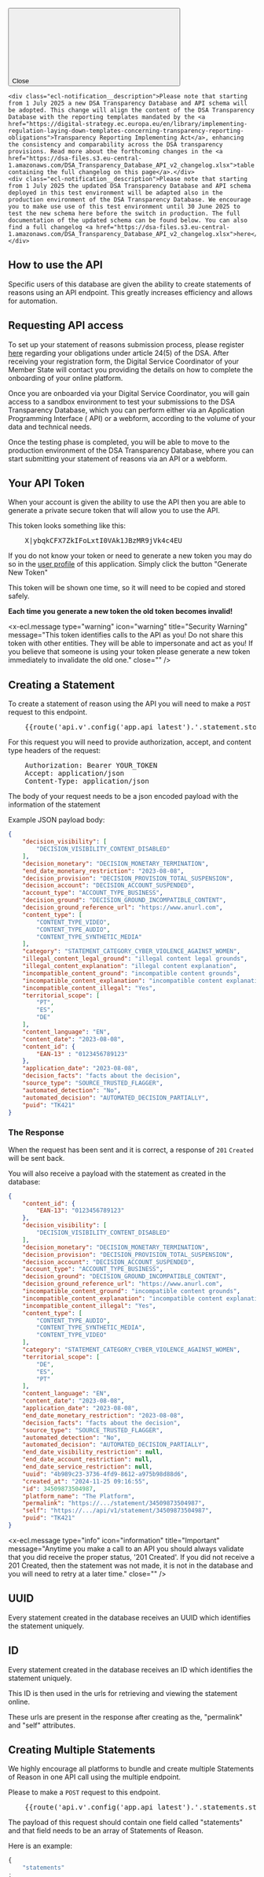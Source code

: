 <div class="ecl-notification ecl-notification--info" data-ecl-notification="" role="alert" data-ecl-auto-init="Notification" data-ecl-auto-initialized="true">

<svg class="ecl-icon ecl-icon--l ecl-notification__icon" focusable="false" aria-hidden="false" role="img">
    <title>Information</title>
    <use xlink:href="/static/ecl/images/icons/sprites/icons.svg#information"></use>
  </svg>
  <div class="ecl-notification__content"><button class="ecl-button ecl-button--tertiary ecl-notification__close ecl-button--icon-only" type="button" data-ecl-notification-close=""><span class="ecl-button__container"><span class="ecl-button__label" data-ecl-label="true">Close</span><svg class="ecl-icon ecl-icon--m ecl-button__icon" focusable="false" aria-hidden="true" data-ecl-icon="">
        </svg></span></button>

    <div class="ecl-notification__description">Please note that starting from 1 July 2025 a new DSA Transparency Database and API schema will be adopted. This change will align the content of the DSA Transparency Database with the reporting templates mandated by the <a href="https://digital-strategy.ec.europa.eu/en/library/implementing-regulation-laying-down-templates-concerning-transparency-reporting-obligations">Transparency Reporting Implementing Act</a>, enhancing the consistency and comparability across the DSA transparency provisions. Read more about the forthcoming changes in the <a href="https://dsa-files.s3.eu-central-1.amazonaws.com/DSA_Transparency_Database_API_v2_changelog.xlsx">table containing the full changelog on this page</a>.</div>
    <div class="ecl-notification__description">Please note that starting from 1 July 2025 the updated DSA Transparency Database and API schema deployed in this test environment will be adapted also in the production environment of the DSA Transparency Database. We encourage you to make use use of this test environment until 30 June 2025 to test the new schema here before the switch in production. The full documentation of the updated schema can be found below. You can also find a full changelog <a href="https://dsa-files.s3.eu-central-1.amazonaws.com/DSA_Transparency_Database_API_v2_changelog.xlsx">here</a>.</div>

  </div>
</div>

## How to use the API

Specific users of this database are given the ability to create
statements of reasons using an API endpoint. This greatly increases
efficiency and allows for automation.

## Requesting API access

To set up your statement of reasons submission process, please
register [here](https://ec.europa.eu/eusurvey/runner/DSA-ComplianceStamentsReasons) regarding your obligations under
article 24(5) of the DSA.
After receiving your registration form, the Digital Service Coordinator of your Member State will contact you providing
the details on how to complete the onboarding of your online platform.

Once you are onboarded via your Digital Service Coordinator, you will gain access to a sandbox environment to test your
submissions to the DSA Transparency Database, which you can perform either via an Application Programming Interface (
API) or a webform, according to the volume of your data and technical needs.

Once the testing phase is completed, you will be able to move to the production environment of the DSA Transparency
Database, where you can start submitting your statement of reasons via an API or a webform.

## Your API Token

When your account is given the ability to use the API then you are able to
generate a private secure token that will allow you to use the API.

This token looks something like this:

<pre>
    X|ybqkCFX7ZkIFoLxtI0VAk1JBzMR9jVk4c4EU
</pre>

If you do not know your token or need to generate a new token you may do so
in the [user profile](/profile/start) of this application. Simply click the button "Generate New Token"

This token will be shown one time, so it will need to be copied and stored safely.

__Each time you generate a new token the old token becomes invalid!__

<x-ecl.message type="warning" icon="warning" title="Security Warning" message="This token identifies
calls to the API as you! Do not share this token with other entities.
They will be able to impersonate and act as you! If you believe that someone is using your token
please generate a new token immediately to invalidate the old one." close="" />

## Creating a Statement

To create a statement of reason using the API you will need to make a
```POST``` request to this endpoint.

<pre>
    {{route('api.v'.config('app.api_latest').'.statement.store')}}
</pre>

For this request you will need to provide authorization, accept, and content type
headers of the request:

<pre>
    Authorization: Bearer YOUR_TOKEN
    Accept: application/json
    Content-Type: application/json
</pre>

The body of your request needs to be a json encoded payload with the information of the statement

Example JSON payload body:

```json
{
    "decision_visibility": [
        "DECISION_VISIBILITY_CONTENT_DISABLED"
    ],
    "decision_monetary": "DECISION_MONETARY_TERMINATION",
    "end_date_monetary_restriction": "2023-08-08",
    "decision_provision": "DECISION_PROVISION_TOTAL_SUSPENSION",
    "decision_account": "DECISION_ACCOUNT_SUSPENDED",
    "account_type": "ACCOUNT_TYPE_BUSINESS",
    "decision_ground": "DECISION_GROUND_INCOMPATIBLE_CONTENT",
    "decision_ground_reference_url": "https://www.anurl.com",
    "content_type": [
        "CONTENT_TYPE_VIDEO",
        "CONTENT_TYPE_AUDIO",
        "CONTENT_TYPE_SYNTHETIC_MEDIA"
    ],
    "category": "STATEMENT_CATEGORY_CYBER_VIOLENCE_AGAINST_WOMEN",
    "illegal_content_legal_ground": "illegal content legal grounds",
    "illegal_content_explanation": "illegal content explanation",
    "incompatible_content_ground": "incompatible content grounds",
    "incompatible_content_explanation": "incompatible content explanation",
    "incompatible_content_illegal": "Yes",
    "territorial_scope": [
        "PT",
        "ES",
        "DE"
    ],
    "content_language": "EN",
    "content_date": "2023-08-08",
    "content_id": {
        "EAN-13" : "0123456789123"
    },
    "application_date": "2023-08-08",
    "decision_facts": "facts about the decision",
    "source_type": "SOURCE_TRUSTED_FLAGGER",
    "automated_detection": "No",
    "automated_decision": "AUTOMATED_DECISION_PARTIALLY",
    "puid": "TK421"
}
```

### The Response

When the request has been sent and it is correct, a response of ```201``` ```Created``` will be
sent back.

You will also receive a payload with the statement as created in the database:

```json
{    
    "content_id": {
        "EAN-13": "0123456789123"
    },
    "decision_visibility": [
        "DECISION_VISIBILITY_CONTENT_DISABLED"
    ],
    "decision_monetary": "DECISION_MONETARY_TERMINATION",
    "decision_provision": "DECISION_PROVISION_TOTAL_SUSPENSION",
    "decision_account": "DECISION_ACCOUNT_SUSPENDED",
    "account_type": "ACCOUNT_TYPE_BUSINESS",
    "decision_ground": "DECISION_GROUND_INCOMPATIBLE_CONTENT",
    "decision_ground_reference_url": "https://www.anurl.com",
    "incompatible_content_ground": "incompatible content grounds",
    "incompatible_content_explanation": "incompatible content explanation",
    "incompatible_content_illegal": "Yes",
    "content_type": [
        "CONTENT_TYPE_AUDIO",
        "CONTENT_TYPE_SYNTHETIC_MEDIA",
        "CONTENT_TYPE_VIDEO"
    ],
    "category": "STATEMENT_CATEGORY_CYBER_VIOLENCE_AGAINST_WOMEN",
    "territorial_scope": [
        "DE",
        "ES",
        "PT"
    ],
    "content_language": "EN",
    "content_date": "2023-08-08",
    "application_date": "2023-08-08",
    "end_date_monetary_restriction": "2023-08-08",
    "decision_facts": "facts about the decision",
    "source_type": "SOURCE_TRUSTED_FLAGGER",
    "automated_detection": "No",
    "automated_decision": "AUTOMATED_DECISION_PARTIALLY",
    "end_date_visibility_restriction": null,
    "end_date_account_restriction": null,
    "end_date_service_restriction": null,
    "uuid": "4b989c23-3736-4fd9-8612-a975b98d88d6",
    "created_at": "2024-11-25 09:16:55",
    "id": 34509873504987,
    "platform_name": "The Platform",
    "permalink": "https://.../statement/34509873504987",
    "self": "https://.../api/v1/statement/34509873504987",
    "puid": "TK421"
}
```

<x-ecl.message type="info" icon="information" title="Important" message="Anytime you make a call
to an API you should always validate that you did receive the proper status, '201 Created'.
If you did not receive a 201 Created, then the statement was not made, it is not in the database
and you will need to retry at a later time." close="" />

## UUID

Every statement created in the database receives an UUID which identifies the statement uniquely.

## ID

Every statement created in the database receives an ID which identifies the statement uniquely.

This ID is then used in the urls for retrieving and viewing the statement online.

These urls are present in the response after creating as the, "permalink" and "self" attributes.

## Creating Multiple Statements

We highly encourage all platforms to bundle and create multiple Statements of Reason in one API call using the multiple
endpoint.

Please to make a ```POST``` request to this endpoint.

<pre>
    {{route('api.v'.config('app.api_latest').'.statements.store')}}
</pre>

The payload of this request should contain one field called "statements" and that field
needs to be an array of Statements of Reason.

Here is an example:

```javascript
{
    "statements"
:
    [
        {
            "decision_visibility": [
                "DECISION_VISIBILITY_CONTENT_DISABLED"
            ],
            "decision_monetary": "DECISION_MONETARY_TERMINATION",
            "decision_provision": "DECISION_PROVISION_TOTAL_SUSPENSION",
            ...
            ...
        },
        {
            "decision_visibility": [
                "DECISION_VISIBILITY_CONTENT_DISABLED"
            ],
            "decision_monetary": "DECISION_MONETARY_TERMINATION",
            "decision_provision": "DECISION_PROVISION_TOTAL_SUSPENSION",
            ...
            ...
        },
        {
            "decision_visibility": [
                "DECISION_VISIBILITY_CONTENT_DISABLED"
            ],
            "decision_monetary": "DECISION_MONETARY_TERMINATION",
            "decision_provision": "DECISION_PROVISION_TOTAL_SUSPENSION",
            ...
            ...
        }
        ...
    ]
}
```

The multiple endpoint is capable of making 100 statements per call.

When the request has been sent and it is correct, a response of ```201``` ```Created``` will be
sent back.

The response payload when calling the multiple endpoint will be an array of the Statements of
Reason when successful. Each Statement of Reason will then have an
uuid, created_at, self, and permalink attribute to reflect that it was created.

```javascript
{
    "statements"
:
    [
        {
            "decision_visibility": [
                "DECISION_VISIBILITY_CONTENT_DEMOTED"
            ],
            "decision_monetary": "DECISION_MONETARY_OTHER",
            ...
            ...
            ...
                "uuid"
:
    "bf92a941-c77a-4b9d-a236-38956ae79cc5",
        "created_at"
:
    "2023-11-07 07:53:43",
        "platform_name"
:
    "The Platform",
        "puid"
:
    "b5ec958d-892a-4c11-a3f2-6a3ad597eeb1"
},
    {
        "decision_visibility"
    :
        [
            "DECISION_VISIBILITY_CONTENT_DEMOTED"
        ],
    ...
    ...
    ...
        "uuid"
    :
        "174a1921-0d9e-4864-b095-6774fb0237da",
            "created_at"
    :
        "2023-11-07 07:53:44",
            "platform_name"
    :
        "The Platform",
            "puid"
    :
        "a12b436a-33b1-4403-99b2-8c16e3c5502f"
    }
,
    {
        "decision_account"
    :
        "DECISION_ACCOUNT_SUSPENDED",
            "account_type"
    :
        "ACCOUNT_TYPE_PRIVATE",
            "decision_ground"
    :
        "DECISION_GROUND_INCOMPATIBLE_CONTENT",
    ...
    ...
    ...
        "uuid"
    :
        "b8f03bf5-b8fd-4987-ac56-6fe6ab155e9e",
            "created_at"
    :
        "2023-11-07 07:53:45",
            "platform_name"
    :
        "The Platform",
            "puid"
    :
        "649c58f6-8412-4100-b10c-010b76f5a41a"
    }
,
...
]
}
```

## Statement Attributes

The attributes of the statement take on two main forms.

* free textual (max character limits apply, see below)
* limited, the value provided needs to be one of the allowed options

When submitting statements please take care to not submit ANY personal data. On a
regular basis we will do checks on the database to ensure that no personal data has been
submitted. However, in accordance with Article 24(5), it is the obligation of providers of online platforms to ensure
that the information submitted does not contain personal data.

## Additional Explanation For Statement Attributes

Please refer to
our [Additional Explanation For Statement Attributes](/page/additional-explanation-for-statement-attributes) page for
more information about the attributes.

### Decision Visibility (decision_visibility)

This attribute tells us the visibility restriction of specific items of information provided by the
recipient of the service.

This attribute is mandatory only if the following fields are empty: decision_monetary, decision_provision and
decision_account

The value provided must be an array with at least one of the following:

<ul class='ecl-unordered-list'>
@php
    foreach (\App\Models\Statement::DECISION_VISIBILITIES as $key => $value) {
        echo "<li class='ecl-unordered-list__item'>";
        echo $key;
        echo "<ul class='ecl-unordered-list'><li class='ecl-unordered-list__item'>" . $value . "</li></ul>";
        echo "</li>\n";
    }
@endphp
</ul>

### Decision Visibility Other (decision_visibility_other)

This is required if DECISION_VISIBILITY_OTHER was the decision_visibility.

Limited to 500 characters.

### Monetary payments suspension, termination or other restriction (decision_monetary)

This is an attribute that gives information about the Monetary payments suspension, termination or other restriction

This attribute is mandatory only if the following fields are empty: decision_visibility, decision_provision and
decision_account

The value provided must be one of the following:

<ul class='ecl-unordered-list'>
@php
    foreach (\App\Models\Statement::DECISION_MONETARIES as $key => $value) {
        echo "<li class='ecl-unordered-list__item'>";
        echo $key;
        echo "<ul class='ecl-unordered-list'><li class='ecl-unordered-list__item'>" . $value . "</li></ul>";
        echo "</li>\n";
    }
@endphp
</ul>

### Decision Monetary Other (decision_monetary_other)

This is required if DECISION_MONETARY_OTHER was the decision_monetary.

Limited to 500 characters.

### Decision about the provisioning of the service (decision_provision)

This is an attribute that tells us about the suspension or termination of the provision of the service.

This attribute is mandatory only if the following fields are empty: decision_visibility, decision_monetary and
decision_account

The value provided must be one of the following:

<ul class='ecl-unordered-list'>
@php
    foreach (\App\Models\Statement::DECISION_PROVISIONS as $key => $value) {
        echo "<li class='ecl-unordered-list__item'>";
        echo $key;
        echo "<ul class='ecl-unordered-list'><li class='ecl-unordered-list__item'>" . $value . "</li></ul>";
        echo "</li>\n";
    }
@endphp
</ul>

### Decision about the account's status (decision_account)

This is an attribute that tells us about the account's status.

This attribute is mandatory only if the following fields are empty: decision_visibility, decision_monetary and
decision_provision

The value provided must be one of the following:

<ul class='ecl-unordered-list'>
@php
    foreach (\App\Models\Statement::DECISION_ACCOUNTS as $key => $value) {
        echo "<li class='ecl-unordered-list__item'>";
        echo $key;
        echo "<ul class='ecl-unordered-list'><li class='ecl-unordered-list__item'>" . $value . "</li></ul>";
        echo "</li>\n";
    }
@endphp
</ul>

### Account Type (account_type)

This is an attribute that tells us about the account's type.

This attribute is optional.

The value provided must be one of the following:

<ul class='ecl-unordered-list'>
@php
    foreach (\App\Models\Statement::ACCOUNT_TYPES as $key => $value) {
        echo "<li class='ecl-unordered-list__item'>";
        echo $key;
        echo "<ul class='ecl-unordered-list'><li class='ecl-unordered-list__item'>" . $value . "</li></ul>";
        echo "</li>\n";
    }
@endphp
</ul>

### Facts and circumstances relied on in taking the decision (decision_facts)

This is a required textual field to describe the facts and circumstances relied on in
taking the decision.

Limited to 5000 characters.

### Decision Grounds (decision_ground)

This is a required field and tells us the basis on which the decision was taken.

<ul class='ecl-unordered-list'>
@php
    foreach (\App\Models\Statement::DECISION_GROUNDS as $key => $value) {
        echo "<li class='ecl-unordered-list__item'>";
        echo $key;
        echo "<ul class='ecl-unordered-list'><li class='ecl-unordered-list__item'>" . $value . "</li></ul>";
        echo "</li>\n";
    }
@endphp
</ul>

### Decision Ground Reference Url (decision_ground_reference_url)

This is an url to the TOS or Law relied upon in taking the decision.

This is an optional attribute.

### Illegal Content Legal Grounds (illegal_content_legal_ground)

This is required if the DECISION_GROUND_ILLEGAL_CONTENT was the decision_ground.
It is the legal grounds relied on.

Limited to 500 characters.

### Illegal Content Explanation (illegal_content_explanation)

This is required if the DECISION_GROUND_ILLEGAL_CONTENT was the decision_ground.
This is a text that explains why the content was illegal.

Limited to 2000 characters.

### Incompatible Content Grounds (incompatible_content_ground)

This is required if DECISION_GROUND_INCOMPATIBLE_CONTENT was the decision_ground.
It is the reference to contractual grounds.

Limited to 500 characters.

### Incompatible Content Explanation (incompatible_content_explanation)

This is required if DECISION_GROUND_INCOMPATIBLE_CONTENT was the decision_ground.
This is a text that explains why the content is considered as incompatible on that ground.

Limited to 2000 characters.

### Incompatible Content Illegal (incompatible_content_illegal)

This is an optional attribute and it can be in the form "Yes" or "No".
This is a possibility to indicate that the content was not only considered incompatible but also illegal.

### Content Type (content_type)

This is a required attribute, and it tells us what type of content is targeted by the statement
of reason.

The value provided must be an array with at least one of the following:

<ul class='ecl-unordered-list'>
@php
    foreach (\App\Models\Statement::CONTENT_TYPES as $key => $value) {
        echo "<li class='ecl-unordered-list__item'>";
        echo $key;
        echo "<ul class='ecl-unordered-list'><li class='ecl-unordered-list__item'>" . $value . "</li></ul>";
        echo "</li>\n";
    }
@endphp
</ul>

### Content Type Other (content_type_other)

This is required if CONTENT_TYPE_OTHER was the content_type.
It is a content type that is not part of provided content type list.

Limited to 500 characters.

### Category (category)

This is a required attribute, and it tells us which category the statement belongs to.

The value provided must be one of the following:

<ul class='ecl-unordered-list'>
  <li class='ecl-unordered-list__item'>
    STATEMENT_CATEGORY_ANIMAL_WELFARE
    <ul class='ecl-unordered-list'>
      <li class='ecl-unordered-list__item'>Animal welfare</li>
    </ul>
  </li>
  <li class='ecl-unordered-list__item'>
    STATEMENT_CATEGORY_CONSUMER_INFORMATION
    <ul class='ecl-unordered-list'>
      <li class='ecl-unordered-list__item'>Consumer information infringements</li>
    </ul>
  </li>
  <li class='ecl-unordered-list__item'>
    STATEMENT_CATEGORY_CYBER_VIOLENCE
    <ul class='ecl-unordered-list'>
      <li class='ecl-unordered-list__item'>Cyber violence</li>
    </ul>
  </li>
  <li class='ecl-unordered-list__item'>
    STATEMENT_CATEGORY_CYBER_VIOLENCE_AGAINST_WOMEN
    <ul class='ecl-unordered-list'>
      <li class='ecl-unordered-list__item'>Cyber violence against women</li>
    </ul>
  </li>
  <li class='ecl-unordered-list__item'>
    STATEMENT_CATEGORY_DATA_PROTECTION_AND_PRIVACY_VIOLATIONS
    <ul class='ecl-unordered-list'>
      <li class='ecl-unordered-list__item'>Data protection and privacy violations</li>
    </ul>
  </li>
  <li class='ecl-unordered-list__item'>
    STATEMENT_CATEGORY_ILLEGAL_OR_HARMFUL_SPEECH
    <ul class='ecl-unordered-list'>
      <li class='ecl-unordered-list__item'>Illegal or harmful speech</li>
    </ul>
  </li>
  <li class='ecl-unordered-list__item'>
    STATEMENT_CATEGORY_INTELLECTUAL_PROPERTY_INFRINGEMENTS
    <ul class='ecl-unordered-list'>
      <li class='ecl-unordered-list__item'>Intellectual property infringements</li>
    </ul>
  </li>
  <li class='ecl-unordered-list__item'>
    STATEMENT_CATEGORY_NEGATIVE_EFFECTS_ON_CIVIC_DISCOURSE_OR_ELECTIONS
    <ul class='ecl-unordered-list'>
      <li class='ecl-unordered-list__item'>Negative effects on civic discourse or elections</li>
    </ul>
  </li>
  <li class='ecl-unordered-list__item'>
    STATEMENT_CATEGORY_NOT_SPECIFIED_NOTICE
    <ul class='ecl-unordered-list'>
      <li class='ecl-unordered-list__item'>Type of alleged illegal content not specified by the notifier</li>
    </ul>
  </li>
  <li class='ecl-unordered-list__item'>
    STATEMENT_CATEGORY_OTHER_VIOLATION_TC
    <ul class='ecl-unordered-list'>
      <li class='ecl-unordered-list__item'>Other violation of provider’s terms and conditions</li>
    </ul>
  </li>
  <li class='ecl-unordered-list__item'>
    STATEMENT_CATEGORY_PROTECTION_OF_MINORS
    <ul class='ecl-unordered-list'>
      <li class='ecl-unordered-list__item'>Protection of minors</li>
    </ul>
  </li>
  <li class='ecl-unordered-list__item'>
    STATEMENT_CATEGORY_RISK_FOR_PUBLIC_SECURITY
    <ul class='ecl-unordered-list'>
      <li class='ecl-unordered-list__item'>Risk for public security</li>
    </ul>
  </li>
  <li class='ecl-unordered-list__item'>
    STATEMENT_CATEGORY_SCAMS_AND_FRAUD
    <ul class='ecl-unordered-list'>
      <li class='ecl-unordered-list__item'>Scams and/or fraud</li>
    </ul>
  </li>
  <li class='ecl-unordered-list__item'>
    STATEMENT_CATEGORY_SELF_HARM
    <ul class='ecl-unordered-list'>
      <li class='ecl-unordered-list__item'>Self-harm</li>
    </ul>
  </li>
  <li class='ecl-unordered-list__item'>
    STATEMENT_CATEGORY_UNSAFE_AND_PROHIBITED_PRODUCTS
    <ul class='ecl-unordered-list'>
      <li class='ecl-unordered-list__item'>Unsafe, non-compliant or prohibited products</li>
    </ul>
  </li>
  <li class='ecl-unordered-list__item'>
    STATEMENT_CATEGORY_VIOLENCE
    <ul class='ecl-unordered-list'>
      <li class='ecl-unordered-list__item'>Violence</li>
    </ul>
  </li>
</ul>

### Additional Categories (category_addition)

This is an optional attribute, and it tells us which additional categories the statement belongs to.

The value provided must be one of the following:

<ul class='ecl-unordered-list'>
  <li class='ecl-unordered-list__item'>
    STATEMENT_CATEGORY_ANIMAL_WELFARE
    <ul class='ecl-unordered-list'>
      <li class='ecl-unordered-list__item'>Animal welfare</li>
    </ul>
  </li>
  <li class='ecl-unordered-list__item'>
    STATEMENT_CATEGORY_CONSUMER_INFORMATION
    <ul class='ecl-unordered-list'>
      <li class='ecl-unordered-list__item'>Consumer information infringements</li>
    </ul>
  </li>
  <li class='ecl-unordered-list__item'>
    STATEMENT_CATEGORY_CYBER_VIOLENCE
    <ul class='ecl-unordered-list'>
      <li class='ecl-unordered-list__item'>Cyber violence</li>
    </ul>
  </li>
  <li class='ecl-unordered-list__item'>
    STATEMENT_CATEGORY_CYBER_VIOLENCE_AGAINST_WOMEN
    <ul class='ecl-unordered-list'>
      <li class='ecl-unordered-list__item'>Cyber violence against women</li>
    </ul>
  </li>
  <li class='ecl-unordered-list__item'>
    STATEMENT_CATEGORY_DATA_PROTECTION_AND_PRIVACY_VIOLATIONS
    <ul class='ecl-unordered-list'>
      <li class='ecl-unordered-list__item'>Data protection and privacy violations</li>
    </ul>
  </li>
  <li class='ecl-unordered-list__item'>
    STATEMENT_CATEGORY_ILLEGAL_OR_HARMFUL_SPEECH
    <ul class='ecl-unordered-list'>
      <li class='ecl-unordered-list__item'>Illegal or harmful speech</li>
    </ul>
  </li>
  <li class='ecl-unordered-list__item'>
    STATEMENT_CATEGORY_INTELLECTUAL_PROPERTY_INFRINGEMENTS
    <ul class='ecl-unordered-list'>
      <li class='ecl-unordered-list__item'>Intellectual property infringements</li>
    </ul>
  </li>
  <li class='ecl-unordered-list__item'>
    STATEMENT_CATEGORY_NEGATIVE_EFFECTS_ON_CIVIC_DISCOURSE_OR_ELECTIONS
    <ul class='ecl-unordered-list'>
      <li class='ecl-unordered-list__item'>Negative effects on civic discourse or elections</li>
    </ul>
  </li>
  <li class='ecl-unordered-list__item'>
    STATEMENT_CATEGORY_NOT_SPECIFIED_NOTICE
    <ul class='ecl-unordered-list'>
      <li class='ecl-unordered-list__item'>Type of alleged illegal content not specified by the notifier</li>
    </ul>
  </li>
  <li class='ecl-unordered-list__item'>
    STATEMENT_CATEGORY_OTHER_VIOLATION_TC
    <ul class='ecl-unordered-list'>
      <li class='ecl-unordered-list__item'>Other violation of provider’s terms and conditions</li>
    </ul>
  </li>
  <li class='ecl-unordered-list__item'>
    STATEMENT_CATEGORY_PROTECTION_OF_MINORS
    <ul class='ecl-unordered-list'>
      <li class='ecl-unordered-list__item'>Protection of minors</li>
    </ul>
  </li>
  <li class='ecl-unordered-list__item'>
    STATEMENT_CATEGORY_RISK_FOR_PUBLIC_SECURITY
    <ul class='ecl-unordered-list'>
      <li class='ecl-unordered-list__item'>Risk for public security</li>
    </ul>
  </li>
  <li class='ecl-unordered-list__item'>
    STATEMENT_CATEGORY_SCAMS_AND_FRAUD
    <ul class='ecl-unordered-list'>
      <li class='ecl-unordered-list__item'>Scams and/or fraud</li>
    </ul>
  </li>
  <li class='ecl-unordered-list__item'>
    STATEMENT_CATEGORY_SELF_HARM
    <ul class='ecl-unordered-list'>
      <li class='ecl-unordered-list__item'>Self-harm</li>
    </ul>
  </li>
  <li class='ecl-unordered-list__item'>
    STATEMENT_CATEGORY_UNSAFE_AND_PROHIBITED_PRODUCTS
    <ul class='ecl-unordered-list'>
      <li class='ecl-unordered-list__item'>Unsafe, non-compliant or prohibited products</li>
    </ul>
  </li>
  <li class='ecl-unordered-list__item'>
    STATEMENT_CATEGORY_VIOLENCE
    <ul class='ecl-unordered-list'>
      <li class='ecl-unordered-list__item'>Violence</li>
    </ul>
  </li>
</ul>

### Category Specification (category_specification)

This is an optional attribute, and it tells us which additional keywords the statement belongs to.

The value provided must be an array with one or more of the following:

<ul class='ecl-unordered-list'>
  <li class='ecl-unordered-list__item'>
    KEYWORD_ANIMAL_HARM
    <ul class='ecl-unordered-list'>
      <li class='ecl-unordered-list__item'>Animal harm</li>
    </ul>
  </li>
  <li class='ecl-unordered-list__item'>
    KEYWORD_ADULT_SEXUAL_MATERIAL
    <ul class='ecl-unordered-list'>
      <li class='ecl-unordered-list__item'>Adult sexual material</li>
    </ul>
  </li>
  <li class='ecl-unordered-list__item'>
    KEYWORD_AGE_SPECIFIC_RESTRICTIONS
    <ul class='ecl-unordered-list'>
      <li class='ecl-unordered-list__item'>Age-specific restrictions</li>
    </ul>
  </li>
  <li class='ecl-unordered-list__item'>
    KEYWORD_AGE_SPECIFIC_RESTRICTIONS_MINORS
    <ul class='ecl-unordered-list'>
      <li class='ecl-unordered-list__item'>Age-specific restrictions concerning minors</li>
    </ul>
  </li>
  <li class='ecl-unordered-list__item'>
    KEYWORD_BIOMETRIC_DATA_BREACH
    <ul class='ecl-unordered-list'>
      <li class='ecl-unordered-list__item'>Biometric data breach</li>
    </ul>
  </li>
  <li class='ecl-unordered-list__item'>
    KEYWORD_BULLYING_AGAINST_GIRLS
    <ul class='ecl-unordered-list'>
      <li class='ecl-unordered-list__item'>Cyber bullying and intimidation against girls</li>
    </ul>
  </li>
  <li class='ecl-unordered-list__item'>
    KEYWORD_CHILD_SEXUAL_ABUSE_MATERIAL
    <ul class='ecl-unordered-list'>
      <li class='ecl-unordered-list__item'>Child sexual abuse material</li>
    </ul>
  </li>
  <li class='ecl-unordered-list__item'>
    KEYWORD_CHILD_SEXUAL_ABUSE_MATERIAL_DEEPFAKE
    <ul class='ecl-unordered-list'>
      <li class='ecl-unordered-list__item'>Child sexual abuse material containing deepfake or similar technology</li>
    </ul>
  </li>
  <li class='ecl-unordered-list__item'>
    KEYWORD_CONTENT_PROMOTING_EATING_DISORDERS
    <ul class='ecl-unordered-list'>
      <li class='ecl-unordered-list__item'>Content promoting eating disorders</li>
    </ul>
  </li>
  <li class='ecl-unordered-list__item'>
    KEYWORD_COORDINATED_HARM
    <ul class='ecl-unordered-list'>
      <li class='ecl-unordered-list__item'>Coordinated harm</li>
    </ul>
  </li>
  <li class='ecl-unordered-list__item'>
    KEYWORD_COPYRIGHT_INFRINGEMENT
    <ul class='ecl-unordered-list'>
      <li class='ecl-unordered-list__item'>Copyright infringements</li>
    </ul>
  </li>
  <li class='ecl-unordered-list__item'>
    KEYWORD_CYBER_BULLYING_INTIMIDATION
    <ul class='ecl-unordered-list'>
      <li class='ecl-unordered-list__item'>Cyber bullying and intimidation</li>
    </ul>
  </li>
  <li class='ecl-unordered-list__item'>
    KEYWORD_CYBER_HARASSMENT
    <ul class='ecl-unordered-list'>
      <li class='ecl-unordered-list__item'>Cyber harassment</li>
    </ul>
  </li>
  <li class='ecl-unordered-list__item'>
    KEYWORD_CYBER_HARASSMENT_AGAINST_WOMEN
    <ul class='ecl-unordered-list'>
      <li class='ecl-unordered-list__item'>Cyber harassment against women</li>
    </ul>
  </li>
  <li class='ecl-unordered-list__item'>
    KEYWORD_CYBER_INCITEMENT
    <ul class='ecl-unordered-list'>
      <li class='ecl-unordered-list__item'>Cyber incitement to hatred or violence</li>
    </ul>
  </li>
  <li class='ecl-unordered-list__item'>
    KEYWORD_CYBER_STALKING
    <ul class='ecl-unordered-list'>
      <li class='ecl-unordered-list__item'>Cyber stalking</li>
    </ul>
  </li>
  <li class='ecl-unordered-list__item'>
    KEYWORD_CYBER_STALKING_AGAINST_WOMEN
    <ul class='ecl-unordered-list'>
      <li class='ecl-unordered-list__item'>Cyber stalking against women </li>
    </ul>
  </li>
  <li class='ecl-unordered-list__item'>
    KEYWORD_DATA_FALSIFICATION
    <ul class='ecl-unordered-list'>
      <li class='ecl-unordered-list__item'>Data falsification</li>
    </ul>
  </li>
  <li class='ecl-unordered-list__item'>
    KEYWORD_DEFAMATION
    <ul class='ecl-unordered-list'>
      <li class='ecl-unordered-list__item'>Defamation</li>
    </ul>
  </li>
  <li class='ecl-unordered-list__item'>
    KEYWORD_DESIGN_INFRINGEMENT
    <ul class='ecl-unordered-list'>
      <li class='ecl-unordered-list__item'>Design infringements</li>
    </ul>
  </li>
  <li class='ecl-unordered-list__item'>
    KEYWORD_DISCRIMINATION
    <ul class='ecl-unordered-list'>
      <li class='ecl-unordered-list__item'>Discrimination</li>
    </ul>
  </li>
  <li class='ecl-unordered-list__item'>
    KEYWORD_MISINFORMATION_DISINFORMATION
    <ul class='ecl-unordered-list'>
      <li class='ecl-unordered-list__item'>Misinformation, disinformation, foreign information manipulation and interference</li>
    </ul>
  </li>
  <li class='ecl-unordered-list__item'>
    KEYWORD_FEMALE_GENDERED_DISINFORMATION
    <ul class='ecl-unordered-list'>
      <li class='ecl-unordered-list__item'>Gendered disinformation</li>
    </ul>
  </li>
  <li class='ecl-unordered-list__item'>
    KEYWORD_GEOGRAPHIC_INDICATIONS_INFRINGEMENT
    <ul class='ecl-unordered-list'>
      <li class='ecl-unordered-list__item'>Geographic indications infringements</li>
    </ul>
  </li>
  <li class='ecl-unordered-list__item'>
    KEYWORD_GEOGRAPHICAL_REQUIREMENTS
    <ul class='ecl-unordered-list'>
      <li class='ecl-unordered-list__item'>Geographical requirements</li>
    </ul>
  </li>
  <li class='ecl-unordered-list__item'>
    KEYWORD_GOODS_SERVICES_NOT_PERMITTED
    <ul class='ecl-unordered-list'>
      <li class='ecl-unordered-list__item'>Goods/services not permitted to be offered on the platform</li>
    </ul>
  </li>
  <li class='ecl-unordered-list__item'>
    KEYWORD_GROOMING_SEXUAL_ENTICEMENT_MINORS
    <ul class='ecl-unordered-list'>
      <li class='ecl-unordered-list__item'>Grooming/sexual enticement of minors</li>
    </ul>
  </li>
  <li class='ecl-unordered-list__item'>
    KEYWORD_HATE_SPEECH
    <ul class='ecl-unordered-list'>
      <li class='ecl-unordered-list__item'>Illegal incitement to violence and hatred based on protected characteristics (hate speech)</li>
    </ul>
  </li>
  <li class='ecl-unordered-list__item'>
    KEYWORD_HIDDEN_ADVERTISEMENT
    <ul class='ecl-unordered-list'>
      <li class='ecl-unordered-list__item'>Hidden advertisement or commercial communication, including by influencers</li>
    </ul>
  </li>
  <li class='ecl-unordered-list__item'>
    KEYWORD_HUMAN_EXPLOITATION
    <ul class='ecl-unordered-list'>
      <li class='ecl-unordered-list__item'>Human exploitation</li>
    </ul>
  </li>
  <li class='ecl-unordered-list__item'>
    KEYWORD_HUMAN_TRAFFICKING
    <ul class='ecl-unordered-list'>
      <li class='ecl-unordered-list__item'>Human trafficking</li>
    </ul>
  </li>
  <li class='ecl-unordered-list__item'>
    KEYWORD_ILLEGAL_ORGANIZATIONS
    <ul class='ecl-unordered-list'>
      <li class='ecl-unordered-list__item'>Illegal organizations</li>
    </ul>
  </li>
  <li class='ecl-unordered-list__item'>
    KEYWORD_IMPERSONATION_ACCOUNT_HIJACKING
    <ul class='ecl-unordered-list'>
      <li class='ecl-unordered-list__item'>Impersonation or account hijacking</li>
    </ul>
  </li>
  <li class='ecl-unordered-list__item'>
    KEYWORD_INAUTHENTIC_ACCOUNTS
    <ul class='ecl-unordered-list'>
      <li class='ecl-unordered-list__item'>Inauthentic accounts</li>
    </ul>
  </li>
  <li class='ecl-unordered-list__item'>
    KEYWORD_INAUTHENTIC_LISTINGS
    <ul class='ecl-unordered-list'>
      <li class='ecl-unordered-list__item'>Inauthentic listings</li>
    </ul>
  </li>
  <li class='ecl-unordered-list__item'>
    KEYWORD_INAUTHENTIC_USER_REVIEWS
    <ul class='ecl-unordered-list'>
      <li class='ecl-unordered-list__item'>Inauthentic user reviews</li>
    </ul>
  </li>
  <li class='ecl-unordered-list__item'>
    KEYWORD_INCITEMENT_AGAINST_WOMEN
    <ul class='ecl-unordered-list'>
      <li class='ecl-unordered-list__item'>Illegal incitement to violence and hatred against women</li>
    </ul>
  </li>
  <li class='ecl-unordered-list__item'>
    KEYWORD_INCITEMENT_VIOLENCE_HATRED
    <ul class='ecl-unordered-list'>
      <li class='ecl-unordered-list__item'>General calls or incitement to violence and/or hatred</li>
    </ul>
  </li>
  <li class='ecl-unordered-list__item'>
    KEYWORD_INSUFFICIENT_INFORMATION_ON_TRADERS
    <ul class='ecl-unordered-list'>
      <li class='ecl-unordered-list__item'>Insufficient information on traders</li>
    </ul>
  </li>
  <li class='ecl-unordered-list__item'>
    KEYWORD_LANGUAGE_REQUIREMENTS
    <ul class='ecl-unordered-list'>
      <li class='ecl-unordered-list__item'>Language requirements</li>
    </ul>
  </li>
  <li class='ecl-unordered-list__item'>
    KEYWORD_MISLEADING_INFO_CONSUMER_RIGHTS
    <ul class='ecl-unordered-list'>
      <li class='ecl-unordered-list__item'>Misleading information about the consumer’s rights</li>
    </ul>
  </li>
  <li class='ecl-unordered-list__item'>
    KEYWORD_MISLEADING_INFO_GOODS_SERVICES
    <ul class='ecl-unordered-list'>
      <li class='ecl-unordered-list__item'>Misleading information about the characteristics of the goods and services</li>
    </ul>
  </li>
  <li class='ecl-unordered-list__item'>
    KEYWORD_MISSING_PROCESSING_GROUND
    <ul class='ecl-unordered-list'>
      <li class='ecl-unordered-list__item'>Missing processing ground for data</li>
    </ul>
  </li>
  <li class='ecl-unordered-list__item'>
    KEYWORD_NON_CONSENSUAL_IMAGE_SHARING
    <ul class='ecl-unordered-list'>
      <li class='ecl-unordered-list__item'>Non-consensual (intimate) material sharing, including (image-based) sexual abuse (excluding content depicting minors)</li>
    </ul>
  </li>
  <li class='ecl-unordered-list__item'>
    KEYWORD_NON_CONSENSUAL_IMAGE_SHARING_AGAINST_WOMEN
    <ul class='ecl-unordered-list'>
      <li class='ecl-unordered-list__item'>Non-consensual (intimate) material sharing against women, including (image-based) sexual abuse against women (excluding content depicting minors)</li>
    </ul>
  </li>
  <li class='ecl-unordered-list__item'>
    KEYWORD_NON_CONSENSUAL_MATERIAL_DEEPFAKE
    <ul class='ecl-unordered-list'>
      <li class='ecl-unordered-list__item'>Non-consensual sharing of material containing deepfake or similar technology using a third party's features (excluding content depicting minors)</li>
    </ul>
  </li>
  <li class='ecl-unordered-list__item'>
    KEYWORD_NON_CONSENSUAL_MATERIAL_DEEPFAKE_AGAINST_WOMEN
    <ul class='ecl-unordered-list'>
      <li class='ecl-unordered-list__item'>Non-consensual sharing of material containing deepfake or similar technology using a third party's features against women (excluding content depicting minors)</li>
    </ul>
  </li>
  <li class='ecl-unordered-list__item'>
    KEYWORD_NONCOMPLIANCE_PRICING
    <ul class='ecl-unordered-list'>
      <li class='ecl-unordered-list__item'>Non-compliance with pricing regulations</li>
    </ul>
  </li>
  <li class='ecl-unordered-list__item'>
    KEYWORD_NUDITY
    <ul class='ecl-unordered-list'>
      <li class='ecl-unordered-list__item'>Nudity</li>
    </ul>
  </li>
  <li class='ecl-unordered-list__item'>
    KEYWORD_PATENT_INFRINGEMENT
    <ul class='ecl-unordered-list'>
      <li class='ecl-unordered-list__item'>Patent infringements</li>
    </ul>
  </li>
  <li class='ecl-unordered-list__item'>
    KEYWORD_PHISHING
    <ul class='ecl-unordered-list'>
      <li class='ecl-unordered-list__item'>Phishing</li>
    </ul>
  </li>
  <li class='ecl-unordered-list__item'>
    KEYWORD_PROHIBITED_PRODUCTS
    <ul class='ecl-unordered-list'>
      <li class='ecl-unordered-list__item'>Prohibited or restricted products</li>
    </ul>
  </li>
  <li class='ecl-unordered-list__item'>
    KEYWORD_PYRAMID_SCHEMES
    <ul class='ecl-unordered-list'>
      <li class='ecl-unordered-list__item'>Pyramid schemes</li>
    </ul>
  </li>
  <li class='ecl-unordered-list__item'>
    KEYWORD_RIGHT_TO_BE_FORGOTTEN
    <ul class='ecl-unordered-list'>
      <li class='ecl-unordered-list__item'>Right to be forgotten</li>
    </ul>
  </li>
  <li class='ecl-unordered-list__item'>
    KEYWORD_OTHER
    <ul class='ecl-unordered-list'>
      <li class='ecl-unordered-list__item'>Not captured by any other keyword</li>
    </ul>
  </li>



  <li class='ecl-unordered-list__item'>
    KEYWORD_RISK_ENVIRONMENTAL_DAMAGE
    <ul class='ecl-unordered-list'>
      <li class='ecl-unordered-list__item'>Risk for environmental damage</li>
    </ul>
  </li>
  <li class='ecl-unordered-list__item'>
    KEYWORD_RISK_PUBLIC_HEALTH
    <ul class='ecl-unordered-list'>
      <li class='ecl-unordered-list__item'>Risk for public health</li>
    </ul>
  </li>
  <li class='ecl-unordered-list__item'>
    KEYWORD_SELF_MUTILATION
    <ul class='ecl-unordered-list'>
      <li class='ecl-unordered-list__item'>Self-mutilation</li>
    </ul>
  </li>
  <li class='ecl-unordered-list__item'>
    KEYWORD_STALKING
    <ul class='ecl-unordered-list'>
      <li class='ecl-unordered-list__item'>Stalking</li>
    </ul>
  </li>
  <li class='ecl-unordered-list__item'>
    KEYWORD_SUICIDE
    <ul class='ecl-unordered-list'>
      <li class='ecl-unordered-list__item'>Suicide</li>
    </ul>
  </li>
  <li class='ecl-unordered-list__item'>
    KEYWORD_TERRORIST_CONTENT
    <ul class='ecl-unordered-list'>
      <li class='ecl-unordered-list__item'>Terrorist content</li>
    </ul>
  </li>
  <li class='ecl-unordered-list__item'>
    KEYWORD_TRADE_SECRET_INFRINGEMENT
    <ul class='ecl-unordered-list'>
      <li class='ecl-unordered-list__item'>Trade secret infringements</li>
    </ul>
  </li>
  <li class='ecl-unordered-list__item'>
    KEYWORD_TRADEMARK_INFRINGEMENT
    <ul class='ecl-unordered-list'>
      <li class='ecl-unordered-list__item'>Trademark infringements</li>
    </ul>
  </li>
  <li class='ecl-unordered-list__item'>
    KEYWORD_TRAFFICKING_WOMEN_GIRLS
    <ul class='ecl-unordered-list'>
      <li class='ecl-unordered-list__item'>Trafficking in women and girls</li>
    </ul>
  </li>
  <li class='ecl-unordered-list__item'>
    KEYWORD_UNLAWFUL_SALE_ANIMALS
    <ul class='ecl-unordered-list'>
      <li class='ecl-unordered-list__item'>Unlawful sale of animals</li>
    </ul>
  </li>
  <li class='ecl-unordered-list__item'>
    KEYWORD_UNSAFE_CHALLENGES
    <ul class='ecl-unordered-list'>
      <li class='ecl-unordered-list__item'>Unsafe challenges</li>
    </ul>
  </li>
  <li class='ecl-unordered-list__item'>
    KEYWORD_UNSAFE_PRODUCTS
    <ul class='ecl-unordered-list'>
      <li class='ecl-unordered-list__item'>Unsafe or non-compliant products</li>
    </ul>
  </li>
  <li class='ecl-unordered-list__item'>
    KEYWORD_VIOLATION_EU_LAW
    <ul class='ecl-unordered-list'>
      <li class='ecl-unordered-list__item'>Violation of EU law relevant to civic discourse or elections</li>
    </ul>
  </li>
  <li class='ecl-unordered-list__item'>
    KEYWORD_VIOLATION_NATIONAL_LAW
    <ul class='ecl-unordered-list'>
      <li class='ecl-unordered-list__item'>Violation of national law relevant to civic discourse or elections</li>
    </ul>
  </li>
  <li class='ecl-unordered-list__item'>
    KEYWORD_OTHER
    <ul class='ecl-unordered-list'>
      <li class='ecl-unordered-list__item'>Not captured by any other keyword</li>
    </ul>
  </li>
</ul>

### Content identifier (content_id)

This is an optional attribute, which allows to track existing identifiers of illegal content in key-value format.

The attribute must be provided in key-value format.

Currently, the only foreseen key that will be accepted is “EAN-13”, with which a product identifier in the form of an
EAN-13 code can be submitted as a value.

### Other Keyword (category_specification_other)

This field can be provided if KEYWORD_OTHER is part of the category_specification.

Limited to 500 characters.

### Territorial Scope (territorial_scope)

This is a required attribute that defines territorial scope of the restriction. Each value must be the 2-letter iso code
for the country and the countries must be (EU/EEA) countries.

The value provided must be an array.

Allowed values are:

@php echo implode(', ', \App\Services\EuropeanCountriesService::EUROPEAN_COUNTRY_CODES); @endphp

For European Union (EU) use:

@php echo '["' . implode('", "', \App\Services\EuropeanCountriesService::EUROPEAN_UNION_COUNTRY_CODES) . '"]'; @endphp

For European Economic Area (EEA) use:

@php echo '["' . implode('", "', \App\Services\EuropeanCountriesService::EUROPEAN_ECONOMIC_AREA_COUNTRY_CODES) . '"]';
@endphp

### Content Language (content_language)

This is the language that the content was in.

This attribute is optional.

The value though must be one of the uppercase two
letter [ISO 639-1](https://en.wikipedia.org/wiki/List_of_ISO_639-1_codes) codes.

Ex,

@php echo '"' . implode('", "', \App\Services\EuropeanLanguagesService::EUROPEAN_LANGUAGE_CODES) . '"'; @endphp

### Content Date (content_date)

This is a required date field that indicates the upload or posting date of the content. The date should follow this
format:

```YYYY-MM-DD```

The day and the month have leading zeroes.

The date must be after or equal to 2000-01-01.

### Application Date (application_date)

This is the date that this decision starts from. The date needs to take the form of:

```YYYY-MM-DD```

The day and the month have leading zeroes.

The date must be after or equal to 2020-01-01.

### End Date of account restriction (end_date_account_restriction)

This is the date that the decision on the account ends. Leave blank for indefinite.

The date needs to take the form of:

```YYYY-MM-DD```

The day and the month have leading zeroes.

The date must be after or equal to the application date.

### End Date of monetary restriction (end_date_monetary_restriction)

This is the date that the monetary decision ends. Leave blank for indefinite.

The date needs to take the form of:

```YYYY-MM-DD```

The day and the month have leading zeroes.

The date must be after or equal to the application date.

### End Date of service restriction (end_date_service_restriction)

This is the date that the provision decision ends. Leave blank for indefinite.

The date needs to take the form of:

```YYYY-MM-DD```

The day and the month have leading zeroes.

The date must be after or equal to the application date.

### End Date of visibility restriction (end_date_visibility_restriction)

This is the date that the visibility decision ends. Leave blank for indefinite.

The date needs to take the form of:

```YYYY-MM-DD```

The day and the month have leading zeroes.

The date must be after or equal to the application date.

### Information source (source_type)

This is a required field and tells us the facts and circumstances
relied upon in taking the decision.

The value provided must be one of the following:

<ul class='ecl-unordered-list'>
@php
    foreach (\App\Models\Statement::SOURCE_TYPES as $key => $value) {
        echo "<li class='ecl-unordered-list__item'>";
        echo $key;
        echo "<ul class='ecl-unordered-list'><li class='ecl-unordered-list__item'>" . $value . "</li></ul>";
        echo "</li>\n";
    }
@endphp
</ul>

### Source Identity (source_identity)

This is an optional field to describe the source/notifier if needed. Will not be taken into account if the 'source_type'
is set to 'SOURCE_VOLUNTARY'

Limited to 500 characters.

### Automated Detection (automated_detection)

This is a required attribute and it must be in the form "Yes" or "No".
This indicates to us that decision taken in respect of automatically detected means.

### Automated Decision (automated_decision)

This is a required attribute and it must be one of the following:

<ul class='ecl-unordered-list'>
@php
    foreach (\App\Models\Statement::AUTOMATED_DECISIONS as $key => $value) {
        echo "<li class='ecl-unordered-list__item'>";
        echo $key;
        echo "<ul class='ecl-unordered-list'><li class='ecl-unordered-list__item'>" . $value . "</li></ul>";
        echo "</li>\n";
    }
@endphp
</ul>

### Platform Unique Identifier (puid)

This is a string that uniquely identifies this statement within the platform. This attribute is required and it must be
unique within your platform.

Limited to 500 characters and must contain alphanumeric characters (a-z, A-Z, 0-9), hyphens "-" and underscores "_"only.
No spaces, new-line or any other special characters are accepted.

## Existing PUID

This endpoint allows you to determine whether a given PUID (Persistent Unique Identifier) is already associated with a Statement of Reason (SoR).

To check if an existing PUID is already used in a statement of reason using the API you will need to make a
```GET``` request to this endpoint.

<pre>
    {{route('api.v'.config('app.api_latest').'.statement.existing-puid', ['puid' => '&lt;PUID&gt;'])}}
</pre>

Replace ```<PUID>``` with the actual PUID you want to check.

### Required Headers

<pre>
    Authorization: Bearer YOUR_TOKEN
    Accept: application/json
    Content-Type: application/json
</pre>

### Responses

#### 1. SoR Not Found

* HTTP Status: ```404 Not Found```
* Response Body

```javascript
{
    "message": "statement of reason not found",
        "puid": "YOUR_PUID"
}
```

#### 2. SoR Found

* HTTP Status: ```302 Found```.
* Response Body

```javascript
{
    "message": "statement of reason found",
        "puid": "YOUR_PUID"
}
```

## Errors

When a call to the API has been made AND there was an error in the call you may
expect the following to occur:

- You will NOT receive a HTTP Status Code ```201 Created```.
- The statement of reason has NOT been created.
- You receive back a payload that has more information in it.

For Ex,

You made an API with a blank JSON payload or an invalid JSON payload.

```javascript
{
}
```

The HTTP Status code coming back will be ```422 Unproccessable Content```

The payload body will be a JSON object containing more information and the errors in the API call.

```javascript
{
    "message"
:
    "The decision visibility field is required when none of decision monetary / decision provision / decision account are present. (and 13 more errors)",
        "errors"
:
    {
        "decision_visibility"
    :
        [
            "The decision visibility field is required when none of decision monetary / decision provision / decision account are present."
        ],
            "decision_monetary"
    :
        [
            "The decision monetary field is required when none of decision visibility / decision provision / decision account are present."
        ],
            "decision_provision"
    :
        [
            "The decision provision field is required when none of decision visibility / decision monetary / decision account are present."
        ],
            "decision_account"
    :
        [
            "The decision account field is required when none of decision visibility / decision monetary / decision provision are present."
        ],
            "decision_ground"
    :
        [
            "The decision ground field is required."
        ],
            "content_type"
    :
        [
            "The content type field is required."
        ],
            "category"
    :
        [
            "The category field is required."
        ],
            "application_date"
    :
        [
            "The application date field is required."
        ],
            "decision_facts"
    :
        [
            "The decision facts field is required."
        ],
            "source_type"
    :
        [
            "The source type field is required."
        ],
            "automated_detection"
    :
        [
            "The automated detection field is required."
        ],
            "automated_decision"
    :
        [
            "The automated decision field is required."
        ],
            "puid"
    :
        [
            "The puid field is required."
        ]
    }
}
```

The error messages for the individual fields will vary depending on what was attempted.

Such as the following:

If you sent

```
{
    ...
    "automated_decision":"maybe"
    ...
}
```

"Maybe" is not a valid value for automated_decision. (only "Yes" or "No")

```javascript
{
    "message"
:
    "The selected automated decision is invalid.",
        "errors"
:
    {
        "automated_decision"
    :
        [
            "The selected automated decision is invalid."
        ]
    }
}
```

### Errors when Creating Multiple Statements of Reason

When you are you calling the multiple endpoint you will encounter the same errors as the single endpoint.
However, the errors will be indexed to the Statement of Reason that you are trying to create.

ex,

```javascript
{
    "errors"
:
    {
        "statement_0"
    :
        {
            "decision_monetary"
        :
            [
                "The selected decision monetary is invalid."
            ],
                "decision_ground"
        :
            [
                "The selected decision ground is invalid."
            ],
                "automated_detection"
        :
            [
                "The automated detection field is required."
            ]
        }
    ,
        "statement_2"
    :
        {
            "decision_provision"
        :
            [
                "The selected decision provision is invalid."
            ]
        }
    }
}
```

This means that the decision monetary, the decision ground and the automated detection fields were invalid in the
statement of reason at position 0 in the array.
This means that the decision provision is invalid in the statement of reason at position 2 in the array.

In this case, **NONE** of the statements where created, the request needs to be fixed and resent.

### Token Error

Another common error that may occur when calling the API is that the authorization token is not valid.

This will result in a HTTP status code of ```401 Unauthorized```

The API authorization token needs to be double checked or a new API authorization token needs to be
generated. See again the section above: [Your API Token](#your-api-token)

In addition to the common ```422``` and ```401``` errors, Any of the standard 4XX HTTP can be
encountered. 4XX statuses generally indicate that there is an issue with your request. Please try to
troubleshoot and resolve the problem.

When there is an error of 5XX we are immediately notified and there is no need
to report the issue.

### PUID Error

When you attempt to create a statement for your platform and there exists a statement with the same puid, the
response will still be ```422 Unproccessable Content``` and the error returned will contain the existing
the statement. This will look like the following:

```javascript
{
    "message"
:
    "The identifier given is not unique within this platform.",
        "errors"
:
    {
        "puid"
    :
        [
            "The identifier given is not unique within this platform."
        ]
    }
,
    "existing"
:
    {
        "uuid"
    :
        "6bf8beb0-765c-4e79-8cb1-dc93fc7478bb",
            "decision_visibility"
    :
        [
            ...
        ],
    ...
        "permalink"
    :
        "... /statement/6bf8beb0-765c-4e79-8cb1-dc93fc7478bb",
            "self"
    :
        "... /api/v1/statement/6bf8beb0-765c-4e79-8cb1-dc93fc7478bb"
    }
}
```

## Source Code

The source code for this application can be viewed here:

[DSA Transparency Database Source - GitHub](https://github.com/digital-services-act/transparency-database)

Using the repository code you can even setup and run a local replica development testing area.

Within the github environment you are also more than welcome to give pull requests and
reviews concerning the source code. 
